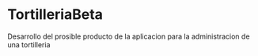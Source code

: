 # TortilleriaBeta
Desarrollo del prosible producto de la aplicacion para la administracion de una tortilleria
